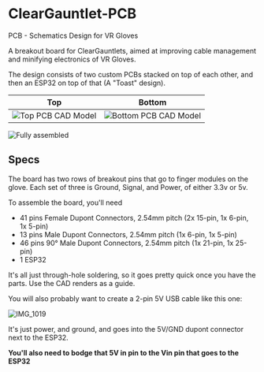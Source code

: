 # ClearGauntlet-PCB
PCB - Schematics Design for VR Gloves

A breakout board for ClearGauntlets, aimed at improving cable management and minifying electronics of VR Gloves.

The design consists of two custom PCBs stacked on top of each other, and then an ESP32 on top of that (A "Toast" design).
<!-- https://docs.github.com/en/get-started/writing-on-github/getting-started-with-writing-and-formatting-on-github/basic-writing-and-formatting-syntax#hiding-content-with-comments -->

| Top | Bottom |
|------|-----|
| ![Top PCB CAD Model](https://user-images.githubusercontent.com/42927786/213870192-0c83b508-0c16-4860-ba14-e0bf6b0b3c2c.png) | ![Bottom PCB CAD Model](https://user-images.githubusercontent.com/42927786/213870114-c0028989-27c4-4e96-9cf2-4754b6312ba3.png) |

![Fully assembled](https://user-images.githubusercontent.com/42927786/213871232-e8f9c547-1696-4b3a-904e-89bab2069f54.jpg)

## Specs
The board has two rows of breakout pins that go to finger modules on the glove. Each set of three is Ground, Signal, and Power, of either 3.3v or 5v.

To assemble the board, you'll need
- 41 pins Female Dupont Connectors, 2.54mm pitch (2x 15-pin, 1x 6-pin, 1x 5-pin)
- 13 pins Male Dupont Connectors, 2.54mm pitch (1x 6-pin, 1x 5-pin)
- 46 pins 90° Male Dupont Connectors, 2.54mm pitch (1x 21-pin, 1x 25-pin)
- 1 ESP32

It's all just through-hole soldering, so it goes pretty quick once you have the parts. Use the CAD renders as a guide.

You will also probably want to create a 2-pin 5V USB cable like this one:

![IMG_1019](https://user-images.githubusercontent.com/42927786/213874292-f878529d-52b0-481f-8072-50417f089595.jpg)

It's just power, and ground, and goes into the 5V/GND dupont connector next to the ESP32.

**You'll also need to bodge that 5V in pin to the Vin pin that goes to the ESP32**
